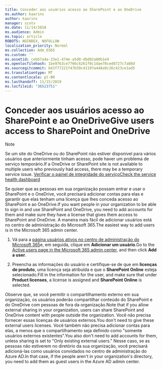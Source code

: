 ```yaml
---
title: Conceder aos usuários acesso ao SharePoint e ao OneDrive
ms.author: kaarins
author: kaarins
manager: scotv
ms.date: 11/14/2018
ms.audience: Admin
ms.topic: article
ROBOTS: NOINDEX, NOFOLLOW
localization_priority: Normal
ms.collection: Adm_O365
ms.custom: ''
ms.assetid: cebb7a4a-33e1-474e-a5d0-dbd02a80b1e9
ms.openlocfilehash: 1be9763ce7766c6261f0c1dae78ced6727c7a88d
ms.sourcegitcommit: b43f77221f47b50c41197a448a9c26c423ce1ad5
ms.translationtype: MT
ms.contentlocale: pt-BR
ms.lasthandoff: 11/15/2019
ms.locfileid: "36523751"
---
```

# <a name="give-users-access-to-sharepoint-and-onedrive"></a><span data-ttu-id="99caa-102">Conceder aos usuários acesso ao SharePoint e ao OneDrive</span><span class="sxs-lookup"><span data-stu-id="99caa-102">Give users access to SharePoint and OneDrive</span></span>

> [!NOTE]
> <span data-ttu-id="99caa-103">Se um site do OneDrive ou do SharePoint não estiver disponível para vários usuários que anteriormente tinham acesso, pode haver um problema de serviço temporário.</span><span class="sxs-lookup"><span data-stu-id="99caa-103">If a OneDrive or SharePoint site is not available to multiple users who previously had access, there may be a temporary service issue.</span></span> [<span data-ttu-id="99caa-104">Verificar o painel de integridade do serviço</span><span class="sxs-lookup"><span data-stu-id="99caa-104">Check the service health dashboard</span></span>](https://portal.office.com/adminportal/home#/servicehealth)
  
<span data-ttu-id="99caa-105">Se quiser que as pessoas em sua organização possam entrar e usar o SharePoint e o OneDrive, você precisará adicionar contas para elas e garantir que elas tenham uma licença que lhes conceda acesso ao SharePoint e ao OneDrive.</span><span class="sxs-lookup"><span data-stu-id="99caa-105">If you want people in your organization to be able to sign in and use SharePoint and OneDrive, you need to add accounts for them and make sure they have a license that gives them access to SharePoint and OneDrive.</span></span> <span data-ttu-id="99caa-106">A maneira mais fácil de adicionar usuários está no centro de administração do Microsoft 365.</span><span class="sxs-lookup"><span data-stu-id="99caa-106">The easiest way to add users is in the Microsoft 365 admin center.</span></span>
  
1. <span data-ttu-id="99caa-107">Vá para a [página usuários ativos no centro de administração do Microsoft 365](https://portal.office.com/adminportal/home#/users)e, em seguida, clique em **Adicionar um usuário**.</span><span class="sxs-lookup"><span data-stu-id="99caa-107">Go to the [Active users page in the Microsoft 365 admin center](https://portal.office.com/adminportal/home#/users), and then click **Add a user**.</span></span>
    
2. <span data-ttu-id="99caa-108">Preencha as informações do usuário e certifique-se de que em **licenças de produto**, uma licença seja atribuída e que o **SharePoint Online** esteja selecionado.</span><span class="sxs-lookup"><span data-stu-id="99caa-108">Fill in the information for the user, and make sure that under **Product licenses**, a license is assigned and **SharePoint Online** is selected.</span></span> 
    
<span data-ttu-id="99caa-109">Observe que, se você permitir o compartilhamento externo em sua organização, os usuários poderão compartilhar conteúdo do SharePoint e do OneDrive com pessoas de fora da organização.</span><span class="sxs-lookup"><span data-stu-id="99caa-109">Note that if you allow external sharing in your organization, users can share SharePoint and OneDrive content with people outside the organization.</span></span> <span data-ttu-id="99caa-110">Você não precisa fornecer essas licenças de usuários externos.</span><span class="sxs-lookup"><span data-stu-id="99caa-110">You don't need to give these external users licenses.</span></span> <span data-ttu-id="99caa-111">Você também não precisa adicionar contas para elas, a menos que o compartilhamento seja definido como "somente usuários externos existentes".</span><span class="sxs-lookup"><span data-stu-id="99caa-111">You also don't need to add accounts for them, unless sharing is set to "Only existing external users."</span></span> <span data-ttu-id="99caa-112">Nesse caso, se as pessoas não estiverem no diretório da sua organização, você precisará adicioná-las como usuários convidados no centro de administração do Azure AD.</span><span class="sxs-lookup"><span data-stu-id="99caa-112">In that case, if the people aren't in your organization's directory, you need to add them as guest users in the Azure AD admin center.</span></span>
  

